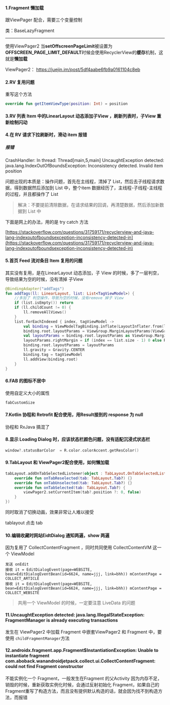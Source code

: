 #### 1.Fragment 懒加载 

跟ViewPager 配合，需要三个变量控制

类：BaseLazyFragment

------

使用ViewPager2  当**setOffscreenPageLimit**被设置为**OFFSCREEN_PAGE_LIMIT_DEFAULT**时候会使用RecyclerView的**缓存**机制，这就是**懒加载**

 ViewPager2：  https://juejin.im/post/5df4aabe6fb9a0161104c8eb



#### 2.RV 复用问题

重写这个方法

```kotlin
override fun getItemViewType(position: Int) = position
```



#### 3.RV 列表 Item 中的LinearLayout 动态添加子View ，刷新列表时，子View 重新绘制闪动





#### 4.在 RV 请求下拉刷新时，滑动 item 报错

##### 报错

CrashHandler: In thread: Thread[main,5,main]
UncaughtException detected: java.lang.IndexOutOfBoundsException: Inconsistency detected. Invalid item position 

问题出现的本质是：操作问题，首先在主线程，清掉了 List，然后去子线程请求数据，得到数据然后添加到 List 中，整个item 数据经历了，主线程-子线程-主线程 的过程，并且都操作了 List

> 解决：不要提前清除数据，在请求结果的回调，再清楚数据，然后添加新数据到 List 中

下面是网上的办法，用的是 try catch 方法

[https://stackoverflow.com/questions/31759171/recyclerview-and-java-lang-indexoutofboundsexception-inconsistency-detected-in](https://stackoverflow.com/questions/31759171/recyclerview-and-java-lang-indexoutofboundsexception-inconsistency-detected-in)



#### 5.首页 Feed 流对条目 Item 复用的问题

其实没有复用，是在LinearLayout 动态添加，子 View 的时候，多了一层判空，导致结果为空的时候，没有清掉 子View

```kotlin
@BindingAdapter("addTags")
fun addTags(ll: LinearLayout, list: List<TagViewModel>) {
  	//多加了 判空操作，导致为空的时候，没有remove 掉子 View
    if (list.isEmpty()) return
    if (ll.childCount != 0) {
        ll.removeAllViews()
    }
    list.forEachIndexed { index, tagViewModel ->
        val binding = ViewModelTagBinding.inflate(LayoutInflater.from(ll.context))
        binding.root.layoutParams = ViewGroup.MarginLayoutParams(ViewGroup.LayoutParams.MATCH_PARENT, ViewGroup.LayoutParams.MATCH_PARENT)
        val layoutParams = binding.root.layoutParams as ViewGroup.MarginLayoutParams
        layoutParams.rightMargin = if (index == list.size - 1) 0 else R.dimen.dp_10.getResDimen().toInt()
        binding.root.layoutParams = layoutParams
        ll.gravity = Gravity.CENTER
        binding.tag = tagViewModel
        ll.addView(binding.root)
    }
}
```



#### 6.FAB 的图标不居中

使用自定义大小的属性

```xml
fabCustomSize
```



#### 7.Kotlin 协程和 Retrofit 配合使用，用Result接到的 response 为 null

协程和 RxJava 搞混了



#### 8.显示 Loading Dialog 时，应该状态栏颜色问题，没有适配沉浸式状态栏

```kotlin
window?.statusBarColor  = R.color.colorAccent.getResColor()
```



#### 9.TabLayout 和 ViewPager2配合使用，如何懒加载

```kotlin
tabLayout.addOnTabSelectedListener(object : TabLayout.OnTabSelectedListener {
    override fun onTabReselected(tab: TabLayout.Tab?) {}
    override fun onTabUnselected(tab: TabLayout.Tab?) {}
    override fun onTabSelected(tab: TabLayout.Tab?) {
        viewPager2.setCurrentItem(tab?.position ?: 0, false)
    }
})
```

同时取消了切换动画，效果非常让人难以接受

tablayout 点击 tab



#### 10.编辑收藏时网站EidtDialog 通知两遍，show 两遍

因为复用了 CollectContentFragment ，同时共同使用 CollectContentVM 这一个 ViewModel

```log
发送 onEdit 
接收 it = EditDialogEvent(page=WEBSITE, bean=EditDialogEventBean(id=6624, name=jjj, link=bhh)) mContentPage =  COLLECT_ARTICLE
接收 it = EditDialogEvent(page=WEBSITE, bean=EditDialogEventBean(id=6624, name=jjj, link=bhh)) mContentPage =  COLLECT_WEBSITE
```

> 共用一个 ViewModel 的时候，一定要注意 LiveData 的问题



#### 11.UncaughtException detected: java.lang.IllegalStateException: FragmentManager is already executing transactions

发生在 ViewPager2 中加载 Fragment 中嵌套ViewPager2 和 Fragment 中，要使用 `childFragmentManager`方法



#### 12.androidx.fragment.app.Fragment$InstantiationException: Unable to instantiate fragment com.aboback.wanandroidjetpack.collect.ui.CollectContentFragment: could not find Fragment constructor

不能实例化一个 Fragment，一般发生在Fragment 的父Activity 因为内存不足，销毁的时候，重新获取实例化时候，会通过反射初始化 Fragment，如果自己的 Fragment重写了构造方法，而且没有提供默认构造的话，就会因为找不到构造方法，而报错









